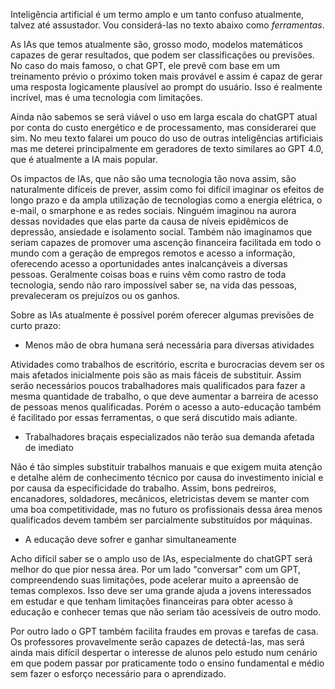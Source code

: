 Inteligência artificial é um termo amplo e um tanto confuso atualmente, talvez até assustador. Vou considerá-las no texto abaixo como *ferramentas*.

As IAs que temos atualmente são, grosso modo, modelos matemáticos capazes de gerar resultados, que podem ser classificações ou previsões. No caso do mais famoso, o chat GPT, ele prevê com base em um treinamento prévio o próximo token mais provável e assim é capaz de gerar uma resposta logicamente plausível ao prompt do usuário. Isso é realmente incrível, mas é uma tecnologia com limitações. 

Ainda não sabemos se será viável o uso em larga escala do chatGPT atual por conta do custo energético e de processamento, mas considerarei que sim. No meu texto falarei um pouco do uso de outras inteligências artificiais mas me deterei principalmente em geradores de texto similares ao GPT 4.0, que é atualmente a IA mais popular.

Os impactos de IAs, que não são uma tecnologia tão nova assim, são naturalmente difíceis de prever, assim como foi difícil imaginar os efeitos de longo prazo e da ampla utilização de tecnologias como a energia elétrica, o e-mail, o smarphone e as redes sociais. Ninguém imaginou na aurora dessas novidades que elas parte da causa de níveis epidêmicos de depressão, ansiedade e isolamento social. Também não imaginamos que seriam capazes de promover uma ascenção financeira facilitada em todo o mundo com a geração de empregos remotos e acesso a informação, oferecendo acesso a oportunidades antes inalcançáveis a diversas pessoas. Geralmente coisas boas e ruins vêm como rastro de toda tecnologia, sendo não raro impossível saber se, na vida das pessoas, prevaleceram os prejuízos ou os ganhos.

Sobre as IAs atualmente é possível porém oferecer algumas previsões de curto prazo:

- Menos mão de obra humana será necessária para diversas atividades

Atividades como trabalhos de escritório, escrita e burocracias devem ser os mais afetados inicialmente pois são as mais fáceis de substituir. Assim serão necessários poucos trabalhadores mais qualificados para fazer a mesma quantidade de trabalho, o que deve aumentar a barreira de acesso de pessoas menos qualificadas. Porém o acesso a auto-educação também é facilitado por essas ferramentas, o que será discutido mais adiante.

- Trabalhadores braçais especializados não terão sua demanda afetada de imediato

Não é tão simples substituir trabalhos manuais e que exigem muita atenção e detalhe além de conhecimento técnico por causa do investimento inicial e por causa da especificidade do trabalho. Assim, bons pedreiros, encanadores, soldadores, mecânicos, eletricistas devem se manter com uma boa competitividade, mas no futuro os profissionais dessa área menos qualificados devem também ser parcialmente substituídos por máquinas.

- A educação deve sofrer e ganhar simultaneamente

Acho difícil saber se o amplo uso de IAs, especialmente do chatGPT será melhor do que pior nessa área. Por um lado "conversar" com um GPT, compreendendo suas limitações, pode acelerar muito a apreensão de temas complexos. Isso deve ser uma grande ajuda a jovens interessados em estudar e que tenham limitações financeiras para obter acesso à educação e conhecer temas que não seriam tão acessíveis de outro modo.

Por outro lado o GPT também facilita fraudes em provas e tarefas de casa. Os professores provavelmente serão capazes de detectá-las, mas será ainda mais difícil despertar o interesse de alunos pelo estudo num cenário em que podem passar por praticamente todo o ensino fundamental e médio sem fazer o esforço necessário para o aprendizado.